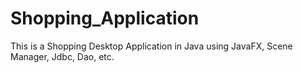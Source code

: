 # Shopping_Application
This is a Shopping Desktop Application in Java using JavaFX, Scene Manager, Jdbc, Dao, etc.
